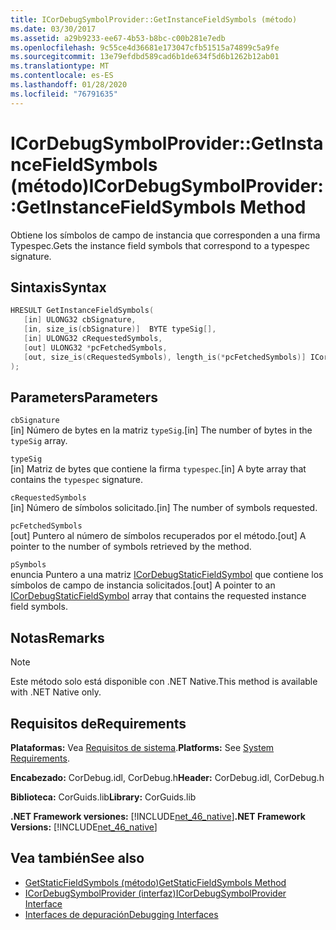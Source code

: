 ```yaml
---
title: ICorDebugSymbolProvider::GetInstanceFieldSymbols (método)
ms.date: 03/30/2017
ms.assetid: a29b9233-ee67-4b53-b8bc-c00b281e7edb
ms.openlocfilehash: 9c55ce4d36681e173047cfb51515a74899c5a9fe
ms.sourcegitcommit: 13e79efdbd589cad6b1de634f5d6b1262b12ab01
ms.translationtype: MT
ms.contentlocale: es-ES
ms.lasthandoff: 01/28/2020
ms.locfileid: "76791635"
---
```

# <a name="icordebugsymbolprovidergetinstancefieldsymbols-method"></a><span data-ttu-id="90109-102">ICorDebugSymbolProvider::GetInstanceFieldSymbols (método)</span><span class="sxs-lookup"><span data-stu-id="90109-102">ICorDebugSymbolProvider::GetInstanceFieldSymbols Method</span></span>
<span data-ttu-id="90109-103">Obtiene los símbolos de campo de instancia que corresponden a una firma Typespec.</span><span class="sxs-lookup"><span data-stu-id="90109-103">Gets the instance field symbols that correspond to a typespec signature.</span></span>  
  
## <a name="syntax"></a><span data-ttu-id="90109-104">Sintaxis</span><span class="sxs-lookup"><span data-stu-id="90109-104">Syntax</span></span>  
  
```cpp  
HRESULT GetInstanceFieldSymbols(  
   [in] ULONG32 cbSignature,  
   [in, size_is(cbSignature)]  BYTE typeSig[],  
   [in] ULONG32 cRequestedSymbols,  
   [out] ULONG32 *pcFetchedSymbols,  
   [out, size_is(cRequestedSymbols), length_is(*pcFetchedSymbols)] ICorDebugInstanceFieldSymbol *pSymbols[]  
);  
```  
  
## <a name="parameters"></a><span data-ttu-id="90109-105">Parameters</span><span class="sxs-lookup"><span data-stu-id="90109-105">Parameters</span></span>  
 `cbSignature`  
 <span data-ttu-id="90109-106">[in] Número de bytes en la matriz `typeSig`.</span><span class="sxs-lookup"><span data-stu-id="90109-106">[in] The number of bytes in the `typeSig` array.</span></span>  
  
 `typeSig`  
 <span data-ttu-id="90109-107">[in] Matriz de bytes que contiene la firma `typespec`.</span><span class="sxs-lookup"><span data-stu-id="90109-107">[in] A byte array that contains the `typespec` signature.</span></span>  
  
 `cRequestedSymbols`  
 <span data-ttu-id="90109-108">[in] Número de símbolos solicitado.</span><span class="sxs-lookup"><span data-stu-id="90109-108">[in] The number of symbols requested.</span></span>  
  
 `pcFetchedSymbols`  
 <span data-ttu-id="90109-109">[out] Puntero al número de símbolos recuperados por el método.</span><span class="sxs-lookup"><span data-stu-id="90109-109">[out] A pointer to the number of symbols retrieved by the method.</span></span>  
  
 `pSymbols`  
 <span data-ttu-id="90109-110">enuncia Puntero a una matriz [ICorDebugStaticFieldSymbol](icordebugstaticfieldsymbol-interface.md) que contiene los símbolos de campo de instancia solicitados.</span><span class="sxs-lookup"><span data-stu-id="90109-110">[out] A pointer to an [ICorDebugStaticFieldSymbol](icordebugstaticfieldsymbol-interface.md) array that contains the requested instance field symbols.</span></span>  
  
## <a name="remarks"></a><span data-ttu-id="90109-111">Notas</span><span class="sxs-lookup"><span data-stu-id="90109-111">Remarks</span></span>  
  
> [!NOTE]
> <span data-ttu-id="90109-112">Este método solo está disponible con .NET Native.</span><span class="sxs-lookup"><span data-stu-id="90109-112">This method is available with .NET Native only.</span></span>  
  
## <a name="requirements"></a><span data-ttu-id="90109-113">Requisitos de</span><span class="sxs-lookup"><span data-stu-id="90109-113">Requirements</span></span>  
 <span data-ttu-id="90109-114">**Plataformas:** Vea [Requisitos de sistema](../../../../docs/framework/get-started/system-requirements.md).</span><span class="sxs-lookup"><span data-stu-id="90109-114">**Platforms:** See [System Requirements](../../../../docs/framework/get-started/system-requirements.md).</span></span>  
  
 <span data-ttu-id="90109-115">**Encabezado:** CorDebug.idl, CorDebug.h</span><span class="sxs-lookup"><span data-stu-id="90109-115">**Header:** CorDebug.idl, CorDebug.h</span></span>  
  
 <span data-ttu-id="90109-116">**Biblioteca:** CorGuids.lib</span><span class="sxs-lookup"><span data-stu-id="90109-116">**Library:** CorGuids.lib</span></span>  
  
 <span data-ttu-id="90109-117">**.NET Framework versiones:** [!INCLUDE[net_46_native](../../../../includes/net-46-native-md.md)]</span><span class="sxs-lookup"><span data-stu-id="90109-117">**.NET Framework Versions:** [!INCLUDE[net_46_native](../../../../includes/net-46-native-md.md)]</span></span>  
  
## <a name="see-also"></a><span data-ttu-id="90109-118">Vea también</span><span class="sxs-lookup"><span data-stu-id="90109-118">See also</span></span>

- [<span data-ttu-id="90109-119">GetStaticFieldSymbols (método)</span><span class="sxs-lookup"><span data-stu-id="90109-119">GetStaticFieldSymbols Method</span></span>](icordebugsymbolprovider-getstaticfieldsymbols-method.md)
- [<span data-ttu-id="90109-120">ICorDebugSymbolProvider (interfaz)</span><span class="sxs-lookup"><span data-stu-id="90109-120">ICorDebugSymbolProvider Interface</span></span>](icordebugsymbolprovider-interface.md)
- [<span data-ttu-id="90109-121">Interfaces de depuración</span><span class="sxs-lookup"><span data-stu-id="90109-121">Debugging Interfaces</span></span>](debugging-interfaces.md)
